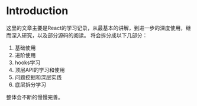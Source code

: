 # Introduction
这里的文章主要是React的学习记录，从最基本的讲解，到进一步的深度使用，继而深入研究，以及部分源码的阅读。
将会拆分成以下几部分：
1. 基础使用
2. 进阶使用
3. hooks学习
4. 顶层API的学习和使用
5. 问题挖掘和深层实践
6. 底层拆分学习

整体会不断的慢慢完善。
